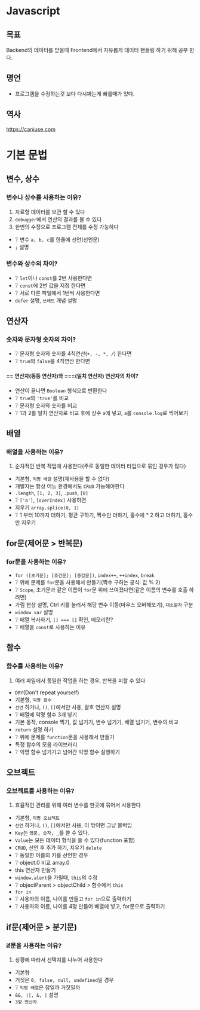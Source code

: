 # Javascript

## 목표
Backend의 데이터를 받을때 Frontend에서 자유롭게 데이터 핸들링 하기 위해 공부 한다.

## 명언
* 프로그램을 수정하는것 보다 다시짜는게 빠를때가 있다.

## 역사
https://caniuse.com

# 기본 문법

## 변수, 상수
### 변수나 상수를 사용하는 이유?
1. 자료형 데이터를 보관 할 수 있다
2. `debugger`에서 연산의 결과를 볼 수 있다
3. 한번의 수정으로 프로그램 전체를 수정 가능하다
* ❔ 변수 `a, b, c`를 한줄에 선언(선언문)
* `;` 설명

### 변수와 상수의 차이?
* ❔ `let`이나 `const`를 2번 사용한다면
* ❔ `const`에 2번 값을 지정 한다면
* ❔ 서로 다른 파일에서 1번씩 사용한다면
* `defer` 설명, `쓰레드` 개념 설명

## 연산자
### 숫자와 문자형 숫자의 차이?
* ❔ 문자형 숫자와 숫자를 4칙연산(`+, -, *, /`) 한다면
* ❔ `true`와 `false`를 4칙연산 한다면

#### == 연산자(동등 연산자)와 ===(일치 연산자) 연산자의 차이?
* 연산이 끝나면 `Boolean` 형식으로 반환한다
* ❔ `true`와 `'true'`를 비교
* ❔ 문자형 숫자와 숫자를 비교
* ❔ 1과 2를 일치 연산자로 비교 후에 상수 `a`에 넣고, `a`를 `console.log`로 찍어보기

## 배열
### 배열을 사용하는 이유?
1. 순차적인 반복 작업에 사용한다(주로 동일한 데이터 타입으로 묶인 경우가 많다)
* 기본형, `익명 배열` 설명(재사용을 할 수 없다)
* 개발자는 항상 어느 환경에서도 `CRUD` 가능해야한다
* `.length`, `[1, 2, 3]`, `.push`, `[0]`
* ❔ `['a']`, `[overIndex]` 사용하면
* 지우기 `array.splice(0, 1)`
* ❔ 1 부터 10까지 더하기, 평균 구하기, 짝수만 더하기, 홀수에 * 2 하고 더하기, 홀수만 지우기

## for문(제어문 > 반복문)
### for문을 사용하는 이유?
* `for ([초기문]; [조건문]; [증감문])`, `index++`, `++index`, `break`
* ❔ 위에 문제를 `for`문을 사용해서 만들기(짝수 구하는 공식: 값 % 2)
* ❔ `Scope`, 초기문과 같은 이름이 `for`문 위에 쓰여졌다면(같은 이름의 변수를 호출 하려면)
* 가림 현상 설명, Ctrl 키를 눌러서 해당 변수 이동(마우스 오버해보기), `대소문자` 구분
* `window var` 설명
* ❔ 배열 복사하기, `[] === []` 확인, 메모리란?
* ❔ 배열을 `const`로 사용하는 이유

## 함수
### 함수를 사용하는 이유?
1. 여러 파일에서 동일한 작업을 하는 경우, 반복을 피할 수 있다
* `DRY`(Don't repeat yourself)
* 기본형, `익명 함수`
* `선언` 하거나, `()`, `[]`에서만 사용, 괄호 연산자 설명
* ❔ 배열에 익명 함수 3개 넣기
* 기본 동작, console 찍기, 값 넘기기, 변수 넘기기, 배열 넘기기, 변수의 비교
* `return` 설명 하기
* ❔ 위에 문제를 `function`문을 사용해서 만들기
* 특정 함수의 모음 라이브러리
* ❔ 익명 함수 넘기기고 넘어간 익명 함수 실행하기

## 오브젝트
### 오브젝트를 사용하는 이유?
1. 효율적인 관리를 위해 여러 변수를 한곳에 묶어서 사용한다
* 기본형, `익명 오브젝트`
* `선언` 하거나, `()`, `[]`에서만 사용, 이 밖이면 그냥 블럭임
* `Key`는 `영문, 숫자, _`를 쓸 수 있다.
* `Value`는 모든 데이터 형식을 쓸 수 있다(function 포함)
* `CRUD`, 선언 후 추가 하기, 지우기 `delete`
* ❔ 동일한 이름의 키를 선언한 경우
* ❔ object.0 비교 array.0
* this 연산자 만들기
* `window.alert`을 가릴때, `this`의 수정
* ❔ objectParent > objectChild > 함수에서 `this`
* `for in`
* ❔ 사용자의 이름, 나이를 만들고 `for in`으로 출력하기
* ❔ 사용자의 이름, 나이를 4명 만들어 배열에 넣고, for문으로 출력하기

## if문(제어문 > 분기문)
### if문을 사용하는 이유?
1. 상황에 따라서 선택지를 나누어 사용한다
* 기본형
* 거짓은 `0, false, null, undefined`일 경우
* ❔ `익명 배열`은 참일까 거짓일까
* `&&, ||, &, |` 설명
* `3항 연산자`
